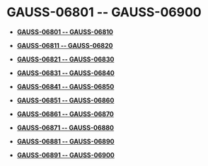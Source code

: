 # GAUSS-06801 -- GAUSS-06900<a name="EN-US_TOPIC_0302073103"></a>

-   **[GAUSS-06801 -- GAUSS-06810](gauss-06801----gauss-06810.md)**  

-   **[GAUSS-06811 -- GAUSS-06820](gauss-06811----gauss-06820.md)**  

-   **[GAUSS-06821 -- GAUSS-06830](gauss-06821----gauss-06830.md)**  

-   **[GAUSS-06831 -- GAUSS-06840](gauss-06831----gauss-06840.md)**  

-   **[GAUSS-06841 -- GAUSS-06850](gauss-06841----gauss-06850.md)**  

-   **[GAUSS-06851 -- GAUSS-06860](gauss-06851----gauss-06860.md)**  

-   **[GAUSS-06861 -- GAUSS-06870](gauss-06861----gauss-06870.md)**  

-   **[GAUSS-06871 -- GAUSS-06880](gauss-06871----gauss-06880.md)**  

-   **[GAUSS-06881 -- GAUSS-06890](gauss-06881----gauss-06890.md)**  

-   **[GAUSS-06891 -- GAUSS-06900](gauss-06891----gauss-06900.md)**  


